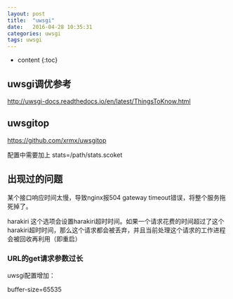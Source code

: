 ```yaml
---
layout: post
title:  "uwsgi"
date:   2016-04-28 10:35:31
categories: uwsgi
tags: uwsgi
---
```


* content
{:toc}


## uwsgi调优参考

http://uwsgi-docs.readthedocs.io/en/latest/ThingsToKnow.html

## uwsgitop

https://github.com/xrmx/uwsgitop

配置中需要加上 stats=/path/stats.scoket

## 出现过的问题

某个接口响应时间太慢，导致nginx报504 gateway timeout错误，将整个服务拖死掉了。

harakiri 这个选项会设置harakiri超时时间。如果一个请求花费的时间超过了这个harakiri超时时间，那么这个请求都会被丢弃，并且当前处理这个请求的工作进程会被回收再利用（即重启）


### URL的get请求参数过长

uwsgi配置增加：

buffer-size=65535
